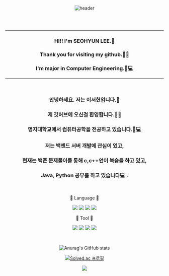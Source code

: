 <br/>
<div align=center> 

![header](https://capsule-render.vercel.app/api?type=wave&color=E6E6FA&height=300&section=header&text=🐰SEOHYUN🐰%20&fontSize=90&fontColor=778899)

</div><br/>
<br/>

---
<div align=center> 
  
### HI!! I'm SEOHYUN LEE.🐰
  
### Thank you for visiting my github.🧸🎀
  
### I'm major in Computer Engineering.🏫💻
 
</div>

---

<br/>
<div align=center>
  
### 안녕하세요. 저는 이서현입니다.🐰
  
### 제 깃허브에 오신걸 환영합니다.🧸🎀
  
### 명지대학교에서 컴퓨터공학을 전공하고 있습니다.🏫💻
  
### 저는 백엔드 서버 개발에 관심이 있고, 
  
### 현재는 백준 문제풀이를 통해 c,c++언어 복습을 하고 있고, 
  
### Java, Python 공부를 하고 있습니다💻 .
  
</div>
<br/>

<div align=center>
  
  
📝 Language 📝

<img src="https://img.shields.io/badge/C-A8B9CC?style=flat-square&logo=c&logoColor=white"/> <img src="https://img.shields.io/badge/C++-00599C?style=flat-square&logo=cplusplus&logoColor=white"/> <img src="https://img.shields.io/badge/python-3776AB?style=flat-square&logo=python&logoColor=white"/> <img src="https://img.shields.io/badge/Java-007396?style=flat&logo=OpenJDK&logoColor=white"/>
  
🔨 Tool 🔨
  
<img src="https://img.shields.io/badge/GitHub-181717?style=flat-square&logo=GitHub&logoColor=white"/> <img src="https://img.shields.io/badge/Visual Studio-5C2D91?style=flat-square&logo=Visual Studio&logoColor=white"/> <img src="https://img.shields.io/badge/Eclipse IDE-2C2255?style=flat-square&logo=Eclipse IDE&logoColor=white"/> <img src="https://img.shields.io/badge/Visual Studio Code-007ACC?style=flat-square&logo=Visual Studio Code&logoColor=white"/>

 <br/>
 
![Anurag's GitHub stats](https://github-readme-stats.vercel.app/api?username=eeeseohyun&show_icons=true&theme=dracula)
  
  
[![Solved.ac 프로필](http://mazassumnida.wtf/api/v2/generate_badge?boj=seohyun615)](https://solved.ac/seohyun615)

<img src="http://mazandi.herokuapp.com/api?handle=seohyun615&theme=warm"/>

 </div>

